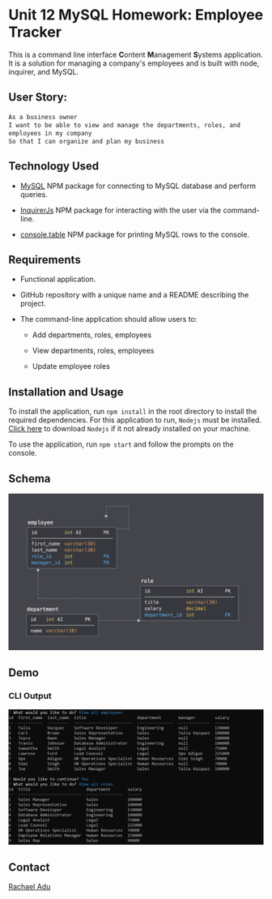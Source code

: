 # Unit 12 MySQL Homework: Employee Tracker

This is a command line interface **C**ontent **M**anagement **S**ystems application. It is a solution for managing a company's employees and is built with node, inquirer, and MySQL.


## User Story:

```
As a business owner
I want to be able to view and manage the departments, roles, and employees in my company
So that I can organize and plan my business
```

## Technology Used

* [MySQL](https://www.npmjs.com/package/mysql) NPM package for connecting to MySQL database and perform queries.

* [InquirerJs](https://www.npmjs.com/package/inquirer/v/0.2.3) NPM package for interacting with the user via the command-line.

* [console.table](https://www.npmjs.com/package/console.table) NPM package for printing MySQL rows to the console. 

## Requirements

* Functional application.

* GitHub repository with a unique name and a README describing the project.

* The command-line application should allow users to:

  * Add departments, roles, employees

  * View departments, roles, employees

  * Update employee roles

## Installation and Usage

To install the application, run `npm install` in the root directory to install the required dependencies. For this application to run, `Nodejs` must be installed. [Click here](https://nodejs.org/en/) to download `Nodejs` if it not already installed on your machine.

To use the application, run `npm start` and follow the prompts on the console. 

## Schema 

![Database Schema](assets/img/schema.png) 

## Demo


### CLI Output
![CLI Output](assets/img/output_screenshot.jpg)


## Contact
[Rachael Adu](https://github.com/rad-a)



